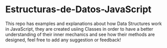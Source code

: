 # Estructuras-de-Datos-JavaScript
This repo has examples and explanations about how Data Structures work in JavaScript, they are created usiing Classes in order to have a better understanding of their inner mechanics and see how their methods are designed, feel free to add any suggestion or feedback!
